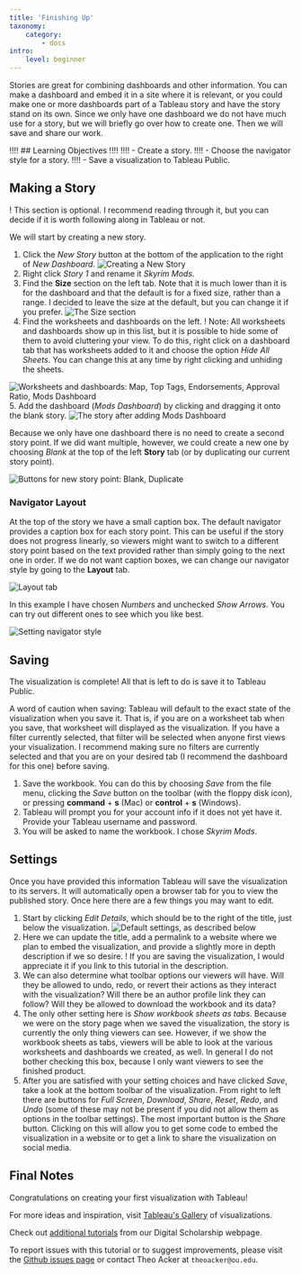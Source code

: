 ```yaml
---
title: 'Finishing Up'
taxonomy:
    category:
        - docs
intro:
    level: beginner
---
```


Stories are great for combining dashboards and other information. You can make a dashboard and embed it in a site where it is relevant, or you could make one or more dashboards part of a Tableau story and have the story stand on its own. Since we only have one dashboard we do not have much use for a story, but we will briefly go over how to create one. Then we will save and share our work.

!!!! ## Learning Objectives
!!!! 
!!!! - Create a story.
!!!! - Choose the navigator style for a story.
!!!! - Save a visualization to Tableau Public.

## Making a Story

! This section is optional. I recommend reading through it, but you can decide if it is worth following along in Tableau or not.

We will start by creating a new story.

1. Click the _New Story_ button at the bottom of the application to the right of _New Dashboard_.
![Creating a New Story](01.new-story.png)
2. Right click _Story 1_ and rename it _Skyrim Mods_.
3. Find the **Size** section on the left tab. Note that it is much lower than it is for the dashboard and that the default is for a fixed size, rather than a range. I decided to leave the size at the default, but you can change it if you prefer.
![The Size section](02.size.png)
4. Find the worksheets and dashboards on the left.
! Note: All worksheets and dashboards show up in this list, but it is possible to hide some of them to avoid cluttering your view. To do this, right click on a dashboard tab that has worksheets added to it and choose the option _Hide All Sheets_. You can change this at any time by right clicking and unhiding the sheets.

![Worksheets and dashboards: Map, Top Tags, Endorsements, Approval Ratio, Mods Dashboard](03.worksheets.png)
5. Add the dashboard (_Mods Dashboard_) by clicking and dragging it onto the blank story.
![The story after adding Mods Dashboard](04.dashboard-story.png)

Because we only have one dashboard there is no need to create a second story point. If we did want multiple, however, we could create a new one by choosing _Blank_ at the top of the left **Story** tab (or by duplicating our current story point).

![Buttons for new story point: Blank, Duplicate](05.new-story-point.png)

### Navigator Layout

At the top of the story we have a small caption box. The default navigator provides a caption box for each story point. This can be useful if the story does not progress linearly, so viewers might want to switch to a different story point based on the text provided rather than simply going to the next one in order. If we do not want caption boxes, we can change our navigator style by going to the **Layout** tab.

![Layout tab](06.layout-tab.png)

In this example I have chosen _Numbers_ and unchecked _Show Arrows_. You can try out different ones to see which you like best.

![Setting navigator style](07.navigator-style.png)

## Saving

The visualization is complete! All that is left to do is save it to Tableau Public.

A word of caution when saving: Tableau will default to the exact state of the visualization when you save it. That is, if you are on a worksheet tab when you save, that worksheet will displayed as the visualization. If you have a filter currently selected, that filter will be selected when anyone first views your visualization. I recommend making sure no filters are currently selected and that you are on your desired tab (I recommend the dashboard for this one) before saving.

1. Save the workbook. You can do this by choosing _Save_ from the file menu, clicking the _Save_ button on the toolbar (with the floppy disk icon), or pressing **command** + **s** (Mac) or **control** + **s** (Windows).
2. Tableau will prompt you for your account info if it does not yet have it. Provide your Tableau username and password.
3. You will be asked to name the workbook. I chose _Skyrim Mods_.

## Settings

Once you have provided this information Tableau will save the visualization to its servers. It will automatically open a browser tab for you to view the published story. Once here there are a few things you may want to edit.

1. Start by clicking _Edit Details_, which should be to the right of the title, just below the visualization.
![Default settings, as described below](09.details.png)
2. Here we can update the title, add a permalink to a website where we plan to embed the visualization, and provide a slightly more in depth description if we so desire.
! If you are saving the visualization, I would appreciate it if you link to this tutorial in the description.
3. We can also determine what toolbar options our viewers will have. Will they be allowed to undo, redo, or revert their actions as they interact with the visualization? Will there be an author profile link they can follow? Will they be allowed to download the workbook and its data?
4. The only other setting here is _Show workbook sheets as tabs_. Because we were on the story page when we saved the visualization, the story is currently the only thing viewers can see. However, if we show the workbook sheets as tabs, viewers will be able to look at the various worksheets and dashboards we created, as well. In general I do not bother checking this box, because I only want viewers to see the finished product.
5. After you are satisfied with your setting choices and have clicked _Save_, take a look at the bottom toolbar of the visualization. From right to left there are buttons for _Full Screen_, _Download_, _Share_, _Reset_, _Redo_, and _Undo_ (some of these may not be present if you did not allow them as options in the toolbar settings). The most important button is the _Share_ button. Clicking on this will allow you to get some code to embed the visualization in a website or to get a link to share the visualization on social media.

## Final Notes

Congratulations on creating your first visualization with Tableau!

For more ideas and inspiration, visit [Tableau's Gallery](https://public.tableau.com/en-us/gallery/?tab=viz-of-the-day&type=viz-of-the-day) of visualizations.

Check out [additional tutorials](https://libraries.ou.edu/content/digital-scholarship-lessons-and-tutorials) from our Digital Scholarship webpage.

To report issues with this tutorial or to suggest improvements, please visit the [Github issues page](https://github.com/ds-tutorials/tableau-skyrim/issues) or contact Theo Acker at `theoacker@ou.edu`.
